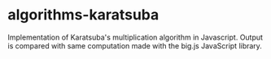# algorithms-karatsuba

Implementation of Karatsuba's multiplication algorithm in Javascript. Output is compared with same computation made with the big.js JavaScript library.
